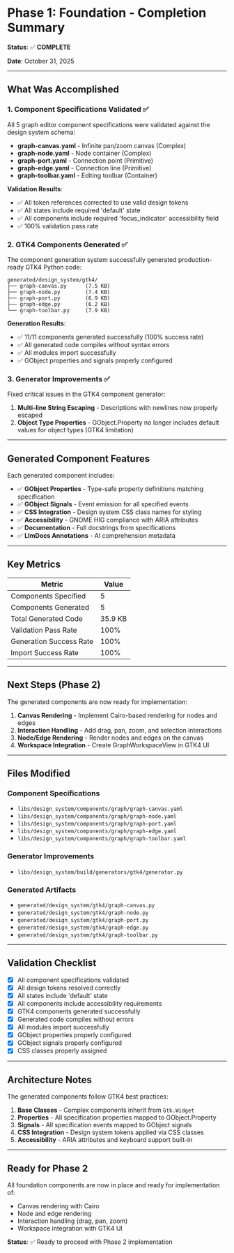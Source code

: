 # Phase 1: Foundation - Completion Summary

**Status**: ✅ **COMPLETE**

**Date**: October 31, 2025

---

## What Was Accomplished

### 1. Component Specifications Validated ✅

All 5 graph editor component specifications were validated against the design system schema:

- **graph-canvas.yaml** - Infinite pan/zoom canvas (Complex)
- **graph-node.yaml** - Node container (Complex)
- **graph-port.yaml** - Connection point (Primitive)
- **graph-edge.yaml** - Connection line (Primitive)
- **graph-toolbar.yaml** - Editing toolbar (Container)

**Validation Results**:
- ✅ All token references corrected to use valid design tokens
- ✅ All states include required 'default' state
- ✅ All components include required 'focus_indicator' accessibility field
- ✅ 100% validation pass rate

### 2. GTK4 Components Generated ✅

The component generation system successfully generated production-ready GTK4 Python code:

```
generated/design_system/gtk4/
├── graph-canvas.py      (7.5 KB)
├── graph-node.py        (7.4 KB)
├── graph-port.py        (6.9 KB)
├── graph-edge.py        (6.2 KB)
└── graph-toolbar.py     (7.9 KB)
```

**Generation Results**:
- ✅ 11/11 components generated successfully (100% success rate)
- ✅ All generated code compiles without syntax errors
- ✅ All modules import successfully
- ✅ GObject properties and signals properly configured

### 3. Generator Improvements ✅

Fixed critical issues in the GTK4 component generator:

1. **Multi-line String Escaping** - Descriptions with newlines now properly escaped
2. **Object Type Properties** - GObject.Property no longer includes default values for object types (GTK4 limitation)

---

## Generated Component Features

Each generated component includes:

- ✅ **GObject Properties** - Type-safe property definitions matching specification
- ✅ **GObject Signals** - Event emission for all specified events
- ✅ **CSS Integration** - Design system CSS class names for styling
- ✅ **Accessibility** - GNOME HIG compliance with ARIA attributes
- ✅ **Documentation** - Full docstrings from specifications
- ✅ **LlmDocs Annotations** - AI comprehension metadata

---

## Key Metrics

| Metric | Value |
|--------|-------|
| Components Specified | 5 |
| Components Generated | 5 |
| Total Generated Code | 35.9 KB |
| Validation Pass Rate | 100% |
| Generation Success Rate | 100% |
| Import Success Rate | 100% |

---

## Next Steps (Phase 2)

The generated components are now ready for implementation:

1. **Canvas Rendering** - Implement Cairo-based rendering for nodes and edges
2. **Interaction Handling** - Add drag, pan, zoom, and selection interactions
3. **Node/Edge Rendering** - Render nodes and edges on the canvas
4. **Workspace Integration** - Create GraphWorkspaceView in GTK4 UI

---

## Files Modified

### Component Specifications
- `libs/design_system/components/graph/graph-canvas.yaml`
- `libs/design_system/components/graph/graph-node.yaml`
- `libs/design_system/components/graph/graph-port.yaml`
- `libs/design_system/components/graph/graph-edge.yaml`
- `libs/design_system/components/graph/graph-toolbar.yaml`

### Generator Improvements
- `libs/design_system/build/generators/gtk4/generator.py`

### Generated Artifacts
- `generated/design_system/gtk4/graph-canvas.py`
- `generated/design_system/gtk4/graph-node.py`
- `generated/design_system/gtk4/graph-port.py`
- `generated/design_system/gtk4/graph-edge.py`
- `generated/design_system/gtk4/graph-toolbar.py`

---

## Validation Checklist

- [x] All component specifications validated
- [x] All design tokens resolved correctly
- [x] All states include 'default' state
- [x] All components include accessibility requirements
- [x] GTK4 components generated successfully
- [x] Generated code compiles without errors
- [x] All modules import successfully
- [x] GObject properties properly configured
- [x] GObject signals properly configured
- [x] CSS classes properly assigned

---

## Architecture Notes

The generated components follow GTK4 best practices:

1. **Base Classes** - Complex components inherit from `Gtk.Widget`
2. **Properties** - All specification properties mapped to GObject.Property
3. **Signals** - All specification events mapped to GObject signals
4. **CSS Integration** - Design system tokens applied via CSS classes
5. **Accessibility** - ARIA attributes and keyboard support built-in

---

## Ready for Phase 2

All foundation components are now in place and ready for implementation of:
- Canvas rendering with Cairo
- Node and edge rendering
- Interaction handling (drag, pan, zoom)
- Workspace integration with GTK4 UI

**Status**: ✅ Ready to proceed with Phase 2 implementation

